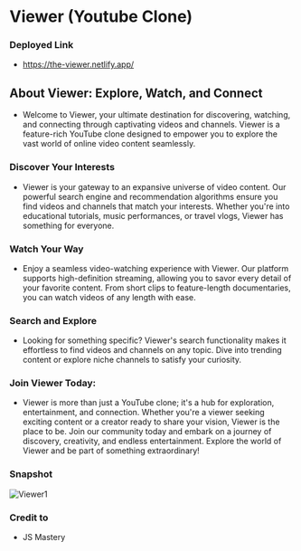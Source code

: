 # Viewer (Youtube Clone)

### Deployed Link

- https://the-viewer.netlify.app/

## About Viewer: Explore, Watch, and Connect

- Welcome to Viewer, your ultimate destination for discovering, watching, and connecting through captivating videos and channels. Viewer is a feature-rich YouTube clone designed to empower you to explore the vast world of online video content seamlessly.

### Discover Your Interests

- Viewer is your gateway to an expansive universe of video content. Our powerful search engine and recommendation algorithms ensure you find videos and channels that match your interests. Whether you're into educational tutorials, music performances, or travel vlogs, Viewer has something for everyone.

### Watch Your Way

- Enjoy a seamless video-watching experience with Viewer. Our platform supports high-definition streaming, allowing you to savor every detail of your favorite content. From short clips to feature-length documentaries, you can watch videos of any length with ease.

### Search and Explore

- Looking for something specific? Viewer's search functionality makes it effortless to find videos and channels on any topic. Dive into trending content or explore niche channels to satisfy your curiosity.

### Join Viewer Today:

- Viewer is more than just a YouTube clone; it's a hub for exploration, entertainment, and connection. Whether you're a viewer seeking exciting content or a creator ready to share your vision, Viewer is the place to be. Join our community today and embark on a journey of discovery, creativity, and endless entertainment. Explore the world of Viewer and be part of something extraordinary!

### Snapshot
![Viewer1](https://github.com/Ryanb021/viewer/assets/120413183/15a14b11-eb6a-40ee-923d-bf92bdd99393)

### Credit to
- JS Mastery
